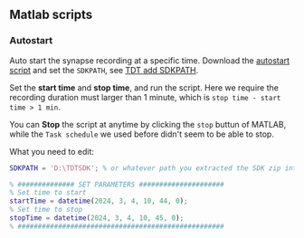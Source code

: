 ## Matlab scripts

### Autostart

Auto start the synapse recording at a specific time. Download the [autostart script](./autostart.m) and set the `SDKPATH`, see [TDT add SDKPATH](https://www.tdt.com/docs/sdk/offline-data-analysis/offline-data-matlab/getting-started/#installation). 

Set the **start time** and **stop time**, and run the script. Here we require the recording duration must larger than 1 minute, which is `stop time - start time > 1 min`.

You can **Stop** the script at anytime by clicking the `stop` buttun of MATLAB, while the `Task schedule` we used before didn't seem to be able to stop.

What you need to edit:
```matlab
SDKPATH = 'D:\TDTSDK'; % or whatever path you extracted the SDK zip into

% ############## SET PARAMETERS #####################
% Set time to start
startTime = datetime(2024, 3, 4, 10, 44, 0);
% Set time to stop
stopTime = datetime(2024, 3, 4, 10, 45, 0);
% ###################################################
```